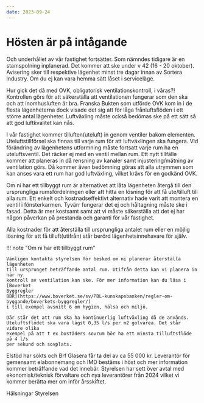 ```yaml
---
date: 2023-09-24
---
```


# Hösten är på intågande

Och underhållet av vår fastighet fortsätter. Som nämndes tidigare är en stamspolning inplanerad. Det
kommer att ske under v 42 (16 - 20 oktober). Avisering sker till respektive lägenhet minst tre dagar
innan av Sortera Industry. Om du ej kan vara hemma sätt låset i serviceläge.

Hur gick det då med OVK, obligatorisk ventilationskontroll, i våras?! Kontrollen görs för att
säkerställa att ventilationen fungerar som den ska och att inomhusluften är bra.
Franska Bukten som utförde OVK kom in i de flesta lägenheterna dock visade det sig att för låga
frånluftsflöden i ett större antal lägenheter. Luftväxling måste också bedömas ske på ett sätt så att
god luftkvalitet kan nås.

I vår fastighet kommer tilluften(uteluft) in genom ventiler bakom elementen. Uteluftstillförsel ska
finnas till varje rum för att luftväxlingen ska fungera. Vid förändring av lägenhetens utformning måste
fortsatt varje rum ha en uteluftsventil. Det räcker ej med en ventil mellan rum.
Ett nytt tillfälle kommer att planeras in då rensning av kanaler samt injustering/mätning av ventilation
görs. Då kommer även bedömning göras att alla utrymmen som kan anses vara ett rum har god
luftväxling, vilket krävs för en godkänd OVK.

Om ni har ett tillbyggt rum är alternativet att låta lägenheten återgå till den
ursprungliga rumsfördelningen eller att hitta en lösning för att få ute/tilluft
till alla rum. Ett enkelt och kostnadseffektivt alternativ hade varit att
montera en ventil i fönsterkarmen. Tyvärr fungerar det ej och håltagning måste
ske i fasad. Detta är mer kostsamt samt att vi måste säkerställa att det ej
har någon påverkan på prestanda och garanti för vår fastighet.

Alla kostnader för att återställa till ursprungliga antalet rum eller en möjlig lösning för att få
tilluft(utifrån) står berörd lägenhetsinnehavare för själv.

!!! note "Om ni har ett tillbyggt rum"

    Vänligen kontakta styrelsen för besked om ni planerar återställa lägenheten
    till ursprunget beträffande antal rum. Utifrån detta kan vi planera in när ny
    kontroll av ventilation kan ske. För mer information kan du läsa i [Boverket
    Byggregler
    BBR](https://www.boverket.se/sv/PBL-kunskapsbanken/regler-om-byggande/boverkets-byggregler/)
    i till exempel avsnitt 6 om hygien, hälsa och miljö.

    Där står det att rum ska ha kontinuerlig luftväxling då de används.
    Uteluftsflödet ska vara lägst 0,35 l/s per m2 golvarea. Det står vidare olika
    exempel på att t ex bostäders sovrum bör ha ett minsta tilluftsflöde på 4 l/s
    per sekund och sovplats.

Elstöd har sökts och Brf Glasera får ta del av ca 55 000 kr.
Leverantör för gemensamt elabonnemang och IMD bestäms i höst och mer
information kommer beträffande vad det innebär. Styrelsen har sett över avtal
med ekonomisk/teknisk förvaltare och nya leverantörer från 2024 vilket vi
kommer berätta mer om inför årsskiftet.

Hälsningar Styrelsen
